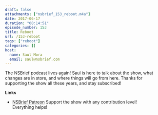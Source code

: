 ```yaml
---
draft: false
attachments: ["nsbrief_153_reboot.m4a"]
date: 2017-06-17
duration: "00:14:51"
episode_number: 153
title: Reboot
url: /153-reboot
tags: ["reboot"]
categories: []
host: 
  name: Saul Mora
  email: saul@nsbrief.com
---
```


The NSBrief podcast lives again! Saul is here to talk about the show, what changes are in store, and where things will go from here. Thanks for supporting the show all these years, and stay subscribed!

**Links**

- [NSBrief Patreon](https://www.patreon.com/nsbrief)
 Support the show with any contribution level! Everything helps!